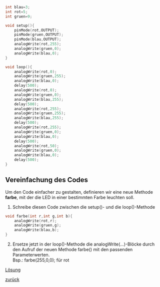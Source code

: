 ```C++
int blau=3;
int rot=5;
int gruen=9;

void setup(){
    pinMode(rot,OUTPUT);
    pinMode(gruen,OUTPUT);
    pinMode(blau,OUTPUT);
    analogWrite(rot,255);
    analogWrite(gruen,0);
    analogWrite(blau,0);
}

void loop(){
    analogWrite(rot,0);
    analogWrite(gruen,255);
    analogWrite(blau,0);
    delay(500);
    analogWrite(rot,0);
    analogWrite(gruen,0);
    analogWrite(blau,255);
    delay(500);
    analogWrite(rot,255);
    analogWrite(gruen,255);
    analogWrite(blau,255);
    delay(500);
    analogWrite(rot,255);
    analogWrite(gruen,0);
    analogWrite(blau,0);
    delay(500);
    analogWrite(rot,50);
    analogWrite(gruen,0);
    analogWrite(blau,0);
    delay(500);
}
```
## Vereinfachung des Codes
Um den Code einfacher zu gestalten, definieren wir eine neue Methode **farbe**, mit der die LED in einer bestimmten Farbe leuchten soll.  
1. Schreibe diesen Code zwischen die setup()- und die loop()-Methode
``` C++
void farbe(int r,int g,int b){
    analogWrite(rot,r);
    analogWrite(gruen,g);
    analogWrite(blau,b);
}
```
2. Ersetze jetzt in der loop()-Methode die analogWrite(...)-Blöcke durch den Aufruf der neuen Methode farbe() mit den passenden Parameterwerten.  
Bsp.: farbe(255,0,0); für rot

[Lösung](Loesung2.html)
       
[zurück](../index.html)
